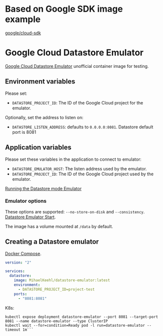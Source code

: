 # Based on Google SDK image example

[google/cloud-sdk](https://hub.docker.com/r/google/cloud-sdk/dockerfile)

# Google Cloud Datastore Emulator

[Google Cloud Datastore Emulator](https://cloud.google.com/datastore/docs/tools/datastore-emulator/) unofficial container image for testing.

## Environment variables

Please set:

- `DATASTORE_PROJECT_ID`: The ID of the Google Cloud project for the emulator.

Optionally, set the address to listen on:

- `DATASTORE_LISTEN_ADDRESS`: defaults to `0.0.0.0:8081`. Datastore default port is 8081

## Application variables

Please set these variables in the application to connect to emulator:

- `DATASTORE_EMULATOR_HOST`: The listen address used by the emulator.
- `DATASTORE_PROJECT_ID`: The ID of the Google Cloud project used by the emulator.

[Running the Datastore mode Emulator](https://cloud.google.com/datastore/docs/tools/datastore-emulator)

### Emulator options

These options are supported: `--no-store-on-disk` and `--consistency`.
[Datastore Emulator Start](https://cloud.google.com/sdk/gcloud/reference/beta/emulators/datastore/start).

The image has a volume mounted at `/data` by default.


## Creating a Datastore emulator

[Docker Compose](https://docs.docker.com/compose).

```YAML
version: "2"

services:
  datastore:
    image: MihaelKeehl/datastore-emulator:latest
    environment:
      - DATASTORE_PROJECT_ID=project-test
    ports:
      - "8081:8081"
```

K8s:

```kubectl run datastore-emulator --image=singularities/datastore-emulator:latest --restart=Always --env=DATASTORE_PROJECT_ID=${DATASTORE_PROJECT_ID} --port=8081
kubectl expose deployment datastore-emulator --port 8081 --target-port 8081 --name datastore-emulator --type ClusterIP
kubectl wait --for=condition=Ready pod -l run=datastore-emulator --timeout 1m```
